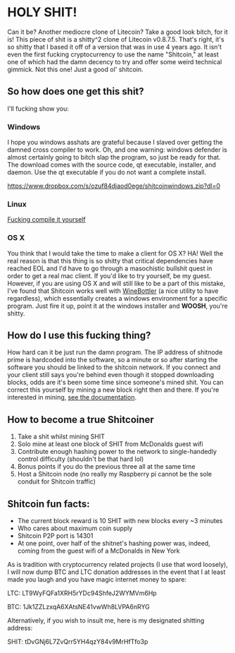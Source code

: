 # HOLY SHIT!
Can it be? Another mediocre clone of Litecoin? Take a good look bitch, for it is! This piece of shit is a shitty^2 clone of Litecoin v0.8.7.5. That's right, it's so shitty that I based it off of a version that was in use 4 years ago. It isn't even the first fucking cryptocurrency to use the name "Shitcoin," at least one of which had the damn decency to try and offer some weird technical gimmick. Not this one! Just a good ol' shitcoin.

## So how does one get this shit? 
I'll fucking show you:

### Windows
I hope you windows asshats are grateful because I slaved over getting the damned cross compiler to work. Oh, and one warning: windows defender is almost certainly going to bitch slap the program, so just be ready for that. The download comes with the source code, qt executable, installer, and daemon. Use the qt executable if you do not want a complete install.

https://www.dropbox.com/s/ozuf84djaod0ege/shitcoinwindows.zip?dl=0

### Linux
[Fucking compile it yourself](doc/build-unix.md)

### OS X 
You think that I would take the time to make a client for OS X? HA! Well the real reason is that this thing is so shitty that critical dependencies have reached EOL and I'd have to go through a masochistic bullshit quest in order to get a real mac client. If you'd like to try yourself, be my guest. However, if you are using OS X and will still like to be a part of this mistake, I've found that Shitcoin works well with [WineBottler](http://winebottler.kronenberg.org) (a nice utility to have regardless), which essentially creates a windows environment for a specific program. Just fire it up, point it at the windows installer and **WOOSH**, you're shitty.

## How do I use this fucking thing?
How hard can it be just run the damn program. The IP address of shitnode prime is hardcoded into the software, so a minute or so after starting the software you should be linked to the shitcoin network. If you connect and your client still says you're behind even though it stopped downloading blocks, odds are it's been some time since someone's mined shit. You can correct this yourself by mining a new block right then and there. If you're interested in mining, [see the documentation](doc/MINING.md). 

## How to become a true Shitcoiner

1. Take a shit whilst mining SHIT
2. Solo mine at least one block of SHIT from McDonalds guest wifi
3. Contribute enough hashing power to the network to single-handedly control difficulty (shouldn't be that hard lol)
4. Bonus points if you do the previous three all at the same time
5. Host a Shitcoin node (no really my Raspberry pi cannot be the sole conduit for Shitcoin traffic)

## Shitcoin fun facts:
- The current block reward is 10 SHIT with new blocks every ~3 minutes
- Who cares about maximum coin supply
- Shitcoin P2P port is 14301
- At one point, over half of the shitnet's hashing power was, indeed, coming from the guest wifi of a McDonalds in New York

As is tradition with cryptocurrency related projects (I use that word loosely), I will now dump BTC and LTC donation addresses in the event that I at least made you laugh and you have magic internet money to spare:

LTC: LT9WyFQFa1XRH5rYDc94ShfeJ2WYMVm6Hp

BTC: 1Jk1ZZLzxqA6XAtsNE41vwWh8LVPA6nRYG

Alternatively, if you wish to insult me, here is my designated shitting address:

SHIT: tDvGNj6L7ZvQrr5YH4qzY84v9MrHfTfo3p

